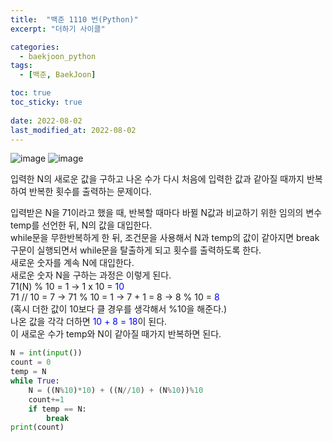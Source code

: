 ```yaml
---
title:  "백준 1110 번(Python)"
excerpt: "더하기 사이클"

categories:
  - baekjoon_python
tags:
  - [백준, BaekJoon]

toc: true
toc_sticky: true
 
date: 2022-08-02
last_modified_at: 2022-08-02
---
```


![image](https://user-images.githubusercontent.com/106606698/182266998-d029f9fc-eebc-455f-9847-ba3917e0333b.png)
![image](https://user-images.githubusercontent.com/106606698/182267007-0a51fc48-9399-4dcb-b944-2296cb284eaf.png)
 
입력한 N의 새로운 값을 구하고 나온 수가 다시 처음에 입력한 값과 같아질 때까지 반복하여 반복한 횟수를 출력하는 문제이다. 
 
입력받은 N을 71이라고 했을 때,
반복할 때마다 바뀔 N값과 비교하기 위한 임의의 변수 temp를 선언한 뒤, N의 값을 대입한다.<br>
while문을 무한반복하게 한 뒤, 조건문을 사용해서 N과 temp의 값이 같아지면 break구문이 실행되면서 while문을 탈출하게 되고 횟수를 출력하도록 한다.<br>
새로운 숫자를 계속 N에 대입한다.<br>
새로운 숫자 N을 구하는 과정은 이렇게 된다.<br>
71(N) % 10 = 1 → 1 x 10 = <span style="color:#0000FF"> 10 </span><br>
71 // 10 = 7 → 71 % 10 = 1 → 7 + 1 = 8 → 8 % 10 = <span style="color:#0000FF">8</span><br>
(혹시 더한 값이 10보다 클 경우를 생각해서 %10을 해준다.)<br>
나온 값을 각각 더하면 <span style="color:#0000FF">10 + 8 = 18</span>이 된다.<br>
이 새로운 수가 temp와 N이 같아질 때가지 반복하면 된다.<br>

```python
N = int(input())
count = 0
temp = N
while True:
    N = ((N%10)*10) + ((N//10) + (N%10))%10
    count+=1
    if temp == N:
        break
print(count)
```